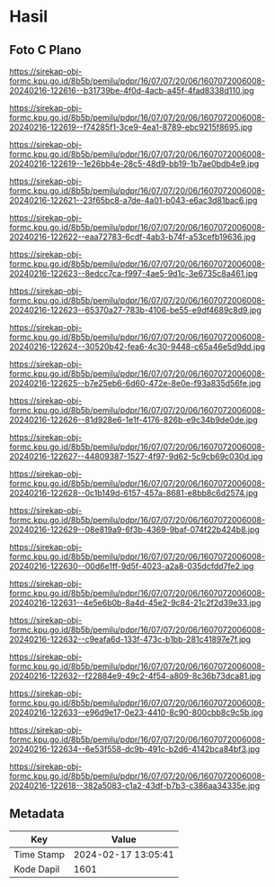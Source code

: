 # Hasil

## Foto C Plano

https://sirekap-obj-formc.kpu.go.id/8b5b/pemilu/pdpr/16/07/07/20/06/1607072006008-20240216-122616--b31739be-4f0d-4acb-a45f-4fad8338d110.jpg

https://sirekap-obj-formc.kpu.go.id/8b5b/pemilu/pdpr/16/07/07/20/06/1607072006008-20240216-122619--f74285f1-3ce9-4ea1-8789-ebc9215f8695.jpg

https://sirekap-obj-formc.kpu.go.id/8b5b/pemilu/pdpr/16/07/07/20/06/1607072006008-20240216-122619--1e26bb4e-28c5-48d9-bb19-1b7ae0bdb4e9.jpg

https://sirekap-obj-formc.kpu.go.id/8b5b/pemilu/pdpr/16/07/07/20/06/1607072006008-20240216-122621--23f65bc8-a7de-4a01-b043-e6ac3d81bac6.jpg

https://sirekap-obj-formc.kpu.go.id/8b5b/pemilu/pdpr/16/07/07/20/06/1607072006008-20240216-122622--eaa72783-6cdf-4ab3-b74f-a53cefb19636.jpg

https://sirekap-obj-formc.kpu.go.id/8b5b/pemilu/pdpr/16/07/07/20/06/1607072006008-20240216-122623--8edcc7ca-f997-4ae5-9d1c-3e6735c8a461.jpg

https://sirekap-obj-formc.kpu.go.id/8b5b/pemilu/pdpr/16/07/07/20/06/1607072006008-20240216-122623--65370a27-783b-4106-be55-e9df4689c8d9.jpg

https://sirekap-obj-formc.kpu.go.id/8b5b/pemilu/pdpr/16/07/07/20/06/1607072006008-20240216-122624--30520b42-fea6-4c30-9448-c65a46e5d9dd.jpg

https://sirekap-obj-formc.kpu.go.id/8b5b/pemilu/pdpr/16/07/07/20/06/1607072006008-20240216-122625--b7e25eb6-6d60-472e-8e0e-f93a835d56fe.jpg

https://sirekap-obj-formc.kpu.go.id/8b5b/pemilu/pdpr/16/07/07/20/06/1607072006008-20240216-122626--81d928e6-1e1f-4176-826b-e9c34b9de0de.jpg

https://sirekap-obj-formc.kpu.go.id/8b5b/pemilu/pdpr/16/07/07/20/06/1607072006008-20240216-122627--44809387-1527-4f97-9d62-5c9cb69c030d.jpg

https://sirekap-obj-formc.kpu.go.id/8b5b/pemilu/pdpr/16/07/07/20/06/1607072006008-20240216-122628--0c1b149d-6157-457a-8681-e8bb8c6d2574.jpg

https://sirekap-obj-formc.kpu.go.id/8b5b/pemilu/pdpr/16/07/07/20/06/1607072006008-20240216-122629--08e819a9-6f3b-4369-9baf-074f22b424b8.jpg

https://sirekap-obj-formc.kpu.go.id/8b5b/pemilu/pdpr/16/07/07/20/06/1607072006008-20240216-122630--00d6e1ff-9d5f-4023-a2a8-035dcfdd7fe2.jpg

https://sirekap-obj-formc.kpu.go.id/8b5b/pemilu/pdpr/16/07/07/20/06/1607072006008-20240216-122631--4e5e6b0b-8a4d-45e2-9c84-21c2f2d39e33.jpg

https://sirekap-obj-formc.kpu.go.id/8b5b/pemilu/pdpr/16/07/07/20/06/1607072006008-20240216-122632--c9eafa6d-133f-473c-b1bb-281c41897e7f.jpg

https://sirekap-obj-formc.kpu.go.id/8b5b/pemilu/pdpr/16/07/07/20/06/1607072006008-20240216-122632--f22884e9-49c2-4f54-a809-8c36b73dca81.jpg

https://sirekap-obj-formc.kpu.go.id/8b5b/pemilu/pdpr/16/07/07/20/06/1607072006008-20240216-122633--e96d9e17-0e23-4410-8c90-800cbb8c9c5b.jpg

https://sirekap-obj-formc.kpu.go.id/8b5b/pemilu/pdpr/16/07/07/20/06/1607072006008-20240216-122634--6e53f558-dc9b-491c-b2d6-4142bca84bf3.jpg

https://sirekap-obj-formc.kpu.go.id/8b5b/pemilu/pdpr/16/07/07/20/06/1607072006008-20240216-122618--382a5083-c1a2-43df-b7b3-c386aa34335e.jpg


## Metadata

| Key        | Value               |
| ---------- | ------------------- |
| Time Stamp | 2024-02-17 13:05:41 |
| Kode Dapil | 1601                |



